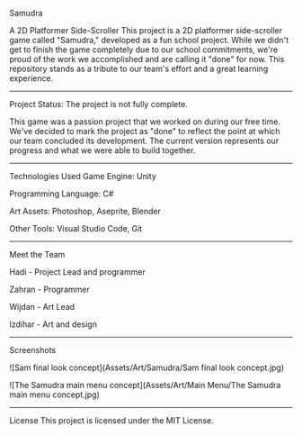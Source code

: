 Samudra

A 2D Platformer Side-Scroller
This project is a 2D platformer side-scroller game called "Samudra," developed as a fun school project. While we didn't get to finish the game completely due to our school commitments, we're proud of the work we accomplished and are calling it "done" for now. This repository stands as a tribute to our team's effort and a great learning experience.

---------------

Project Status: The project is not fully complete.

This game was a passion project that we worked on during our free time. We've decided to mark the project as "done" to reflect the point at which our team concluded its development. The current version represents our progress and what we were able to build together.

----------------

Technologies Used
Game Engine: Unity

Programming Language: C#

Art Assets: Photoshop, Aseprite, Blender

Other Tools: Visual Studio Code, Git

-----------

Meet the Team

Hadi  - Project Lead and programmer

Zahran - Programmer

Wijdan - Art Lead

Izdihar - Art and design

------------

Screenshots

![Sam final look concept](Assets/Art/Samudra/Sam final look concept.jpg)

![The Samudra main menu concept](Assets/Art/Main Menu/The Samudra main menu concept.jpg)



--------------

License
This project is licensed under the MIT License.
